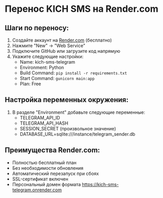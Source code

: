 
# Перенос KICH SMS на Render.com

## Шаги по переносу:

1. Создайте аккаунт на [Render.com](https://render.com) (бесплатно)
2. Нажмите "New" -> "Web Service"
3. Подключите GitHub или загрузите код напрямую
4. Укажите следующие настройки:
   - Name: kich-sms-telegram
   - Environment: Python
   - Build Command: `pip install -r requirements.txt`
   - Start Command: `gunicorn main:app`
   - Plan: Free

## Настройка переменных окружения:
1. В разделе "Environment" добавьте следующие переменные:
   - TELEGRAM_API_ID
   - TELEGRAM_API_HASH
   - SESSION_SECRET (произвольное значение)
   - DATABASE_URL=sqlite:///instance/telegram_sender.db

## Преимущества Render.com:
- Полностью бесплатный план
- Без необходимости обновления
- Автоматический перезапуск при сбоях
- SSL-сертификат включен
- Персональный домен формата https://kich-sms-telegram.onrender.com
